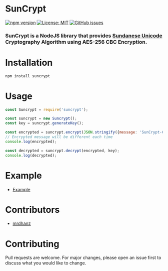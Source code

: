# SunCrypt
[![npm version](https://badge.fury.io/js/suncrypt.svg)](https://badge.fury.io/js/suncrypt)
[![License: MIT](https://img.shields.io/badge/License-MIT-yellow.svg)](https://opensource.org/licenses/MIT)
[![GitHub issues](https://img.shields.io/github/issues/SundaPro/suncrypt.svg)]()

### SunCrypt is a NodeJS library that provides [Sundanese Unicode](https://id.wikipedia.org/wiki/Aksara_Sunda) Cryptography Algorithm using AES-256 CBC Encryption.

# Installation
```bash
npm install suncrypt
```

# Usage
```javascript
const Suncrypt = require('suncrypt');

const suncrypt = new Suncrypt();
const key = suncrypt.generateKey();

const encrypted = suncrypt.encrypt(JSON.stringify({message: 'SunCrypt-CBC'}), key);
// Encrypted message will be different each time
console.log(encrypted);

const decrypted = suncrypt.decrypt(encrypted, key);
console.log(decrypted);
```

# Example 
- [Example](https://github.com/SundaPro/suncrypt/tree/main/example.js)

# Contributors
- [mrdhanz](https://github.com/mrdhanz)

# Contributing
Pull requests are welcome. For major changes, please open an issue first to discuss what you would like to change.